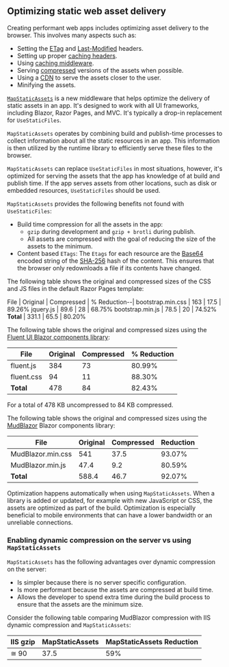 ## Optimizing static web asset delivery

Creating performant web apps includes optimizing asset delivery to the browser. This involves many aspects such as:

* Setting the [ETag](https://developer.mozilla.org/docs/Web/HTTP/Headers/ETag) and [Last-Modified](https://developer.mozilla.org/docs/Web/HTTP/Headers/Last-Modified) headers.
* Setting up proper [caching headers](https://developer.mozilla.org/docs/Web/HTTP/Headers/Cache-Control).
* Using [caching middleware](xref:performance/caching/middleware).
* Serving [compressed](/aspnet/core/performance/response-compression) versions of the assets when possible.
* Using a [CDN](/microsoft-365/enterprise/content-delivery-networks?view=o365-worldwide) to serve the assets closer to the user.
* Minifying the assets.

[`MapStaticAssets`](https://source.dot.net/#Microsoft.AspNetCore.StaticAssets/StaticAssetsEndpointRouteBuilderExtensions.cs,18) is a new middleware that helps optimize the delivery of static assets in an app. It's designed to work with all UI frameworks, including Blazor, Razor Pages, and MVC. It's typically a drop-in replacement for `UseStaticFiles`.

`MapStaticAssets` operates by combining build and publish-time processes to collect information about all the static resources in an app. This information is then utilized by the runtime library to efficiently serve these files to the browser.

`MapStaticAssets` can replace `UseStaticFiles` in most situations, however, it's optimized for serving the assets that the app has knowledge of at build and publish time. If the app serves assets from other locations, such as disk or embedded resources, `UseStaticFiles` should be used.

`MapStaticAssets` provides the following benefits not found with `UseStaticFiles`:

* Build time compression for all the assets in the app:
  * `gzip` during development and `gzip + brotli` during publish.
  * All assets are compressed with the goal of reducing the size of the assets to the minimum.
* Content based `ETags`: The `Etags` for each resource are the [Base64](https://developer.mozilla.org/docs/Glossary/Base64) encoded string of the [SHA-256](/dotnet/api/system.security.cryptography.sha256?view=net-8.0) hash of the content. This ensures that the browser only redownloads a file if its contents have changed.

The following table shows the original and compressed sizes of the CSS and JS files in the default Razor Pages template:

File | Original | Compressed | % Reduction--|
bootstrap.min.css | 163 | 17.5 | 89.26%
jquery.js | 89.6 | 28 | 68.75%
bootstrap.min.js | 78.5 | 20 | 74.52%
**Total** | 331.1 | 65.5 | 80.20%

The following table shows the original and compressed sizes using the [Fluent UI Blazor components library](https://www.fluentui-blazor.net/):

File | Original | Compressed | % Reduction
-- | -- | -- | --
fluent.js | 384 | 73 | 80.99%
fluent.css | 94 | 11 | 88.30%
**Total** | 478 | 84 | 82.43%

For a total of 478 KB uncompressed to 84 KB compressed.

The following table shows the original and compressed sizes using the [MudBlazor](https://mudblazor.com) Blazor components library:

File | Original | Compressed | Reduction
-- | -- | -- | --
MudBlazor.min.css | 541 | 37.5 | 93.07%
MudBlazor.min.js | 47.4 | 9.2 | 80.59%
**Total** | 588.4 | 46.7 | 92.07%

Optimization happens automatically when using `MapStaticAssets`. When a library is added or updated, for example with new JavaScript or CSS, the assets are optimized as part of the build. Optimization is especially beneficial to mobile environments that can have a lower bandwidth or an unreliable connections.

### Enabling dynamic compression on the server vs using `MapStaticAssets`

`MapStaticAssets` has the following advantages over dynamic compression on the server:

<!-- 
I'm confused about the following:
If we take MudBlazor as an example, IIS will compress the CSS bundle at around 90Kb, while brotli with max settings will result in 37Kb. That is still a whopping 59% size reduction or 41% of its dynamically compressed size -->

* Is simpler because there is no server specific configuration.
* Is more performant because the assets are compressed at build time. <!-- IIS can do static compression -->
* Allows the developer to spend extra time during the build process to ensure that the assets are the minimum size.

Consider the following table comparing MudBlazor compression with IIS dynamic compression and `MapStaticAssets`:
<!-- MapStaticAssets uses brotli max so it's the same as IIS brotli max is the same as -->

IIS gzip | MapStaticAssets | MapStaticAssets Reduction
-- | -- | --
 &#8773; 90 | 37.5 | 59%

<!--  “always flush” does not work with IIS Brotli AND might degrade Zlib compression ratio. See https://microsoft.sharepoint.com/:p:/r/teams/GlobalDAS/WebApps/_layouts/15/Doc.aspx?sourcedoc=%7BDC4A0B9B-6A27-498F-BC7D-6B6647AAC39F%7D&file=IIS_Compression_new_API.pptx -->